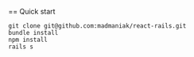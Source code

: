 == Quick start

```
git clone git@github.com:madmaniak/react-rails.git
bundle install
npm install
rails s
```
